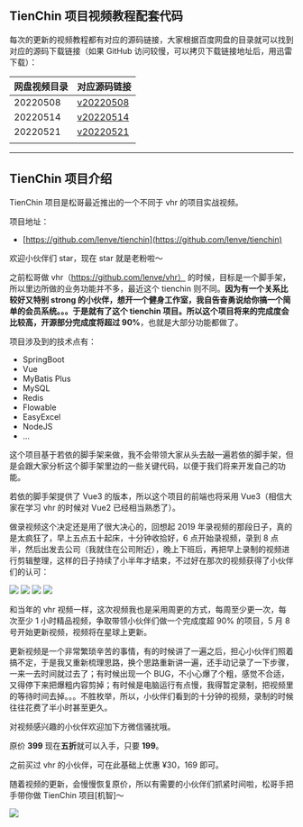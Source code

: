 ## TienChin 项目视频教程配套代码

每次的更新的视频教程都有对应的源码链接，大家根据百度网盘的目录就可以找到对应的源码下载链接（如果 GitHub 访问较慢，可以拷贝下载链接地址后，用迅雷下载）：

|网盘视频目录|对应源码链接|
|:--|:--|
|20220508|[v20220508](https://github.com/lenve/tienchin-video/archive/refs/tags/v20220508.zip)|
|20220514|[v20220514](https://github.com/lenve/tienchin-video/archive/refs/tags/v20220508.zip)|
|20220521|[v20220521](https://github.com/lenve/tienchin-video/archive/refs/tags/v20220521.zip)|
|||

---

## TienChin 项目介绍

TienChin 项目是松哥最近推出的一个不同于 vhr 的项目实战视频。

项目地址：

- [https://github.com/lenve/tienchin](https://github.com/lenve/tienchin)

欢迎小伙伴们 star，现在 star 就是老粉啦～

之前松哥做 vhr（https://github.com/lenve/vhr） 的时候，目标是一个脚手架，所以里边所做的业务功能并不多，最近这个 tienchin 则不同。**因为有一个关系比较好又特别 strong 的小伙伴，想开一个健身工作室，我自告奋勇说给你搞一个简单的会员系统。。。于是就有了这个 tienchin 项目。所以这个项目将来的完成度会比较高，开源部分完成度将超过 90%**，也就是大部分功能都做了。

项目涉及到的技术点有：

- SpringBoot
- Vue
- MyBatis Plus
- MySQL
- Redis
- Flowable
- EasyExcel
- NodeJS
- ...

这个项目基于若依的脚手架来做，我不会带领大家从头去敲一遍若依的脚手架，但是会跟大家分析这个脚手架里边的一些关键代码，以便于我们将来开发自己的功能。

若依的脚手架提供了 Vue3 的版本，所以这个项目的前端也将采用 Vue3（相信大家在学习 vhr 的时候对 Vue2 已经相当熟悉了）。

做录视频这个决定还是用了很大决心的，回想起 2019 年录视频的那段日子，真的是太疯狂了，早上五点五十起床，十分钟收拾好，6 点开始录视频，录到 8 点半，然后出发去公司（我就住在公司附近），晚上下班后，再把早上录制的视频进行剪辑整理，这样的日子持续了小半年才结束，不过好在那次的视频获得了小伙伴们的认可：

![](http://img.itboyhub.com/2020/03/video-5.png)
![](http://img.itboyhub.com/2020/03/video-6.jpg)
![](http://img.itboyhub.com/2020/03/video-7.jpg)
![](http://img.itboyhub.com/2020/03/video-8.jpg)

和当年的 vhr 视频一样，这次视频我也是采用周更的方式，每周至少更一次，每次至少 1 小时精品视频，争取带领小伙伴们做一个完成度超 90% 的项目，5 月 8 号开始更新视频，视频将在星球上更新。

更新视频是一个非常繁琐辛苦的事情，有的时候讲了一遍之后，担心小伙伴们照着搞不定，于是我又重新梳理思路，换个思路重新讲一遍，还手动记录了一下步骤，一来一去时间就过去了；有时候出现一个 BUG，不小心爆了个粗，感觉不合适，又得停下来把爆粗内容剪掉；有时候是电脑运行有点慢，我得暂定录制，把视频里的等待时间去掉。。。不胜枚举，所以，小伙伴们看到的十分钟的视频，录制的时候往往花费了半小时甚至更久。

对视频感兴趣的小伙伴欢迎加下方微信骚扰哦。

原价 **399** 现在**五折**就可以入手，只要 **199**。

之前买过 vhr 的小伙伴，可在此基础上优惠 ¥30，169 即可。

随着视频的更新，会慢慢恢复原价，所以有需要的小伙伴们抓紧时间啦，松哥手把手带你做 TienChin 项目[机智]～

![](http://img.itboyhub.com/2021/10/tran/20220504151134.png)